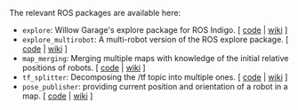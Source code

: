 The relevant ROS packages are available here:

* `explore`: Willow Garage's explore package for ROS Indigo. [ [code](https://github.com/yzrobot/explore) | [wiki](http://wiki.ros.org/explore) ]
* `explore_multirobot`: A multi-robot version of the ROS explore package. [ [code](https://github.com/yzrobot/explore_multirobot) | [wiki](http://wiki.ros.org/explore_multirobot) ]
* `map_merging`: Merging multiple maps with knowledge of the initial relative positions of robots. [ [code](https://github.com/yzrobot/map_merging) | [wiki](http://wiki.ros.org/map_merging) ]
* `tf_splitter`: Decomposing the /tf topic into multiple ones. [ [code](https://github.com/yzrobot/tf_splitter) | [wiki](http://wiki.ros.org/tf_splitter) ]
* `pose_publisher`: providing current position and orientation of a robot in a map. [ [code](https://github.com/yzrobot/pose_publisher) | [wiki](http://wiki.ros.org/pose_publisher) ]
